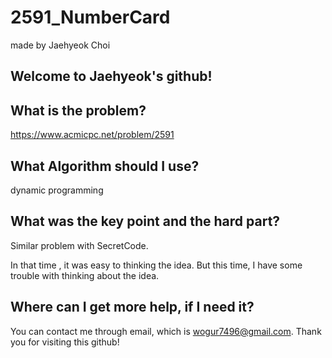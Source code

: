 # 2591_NumberCard

made by Jaehyeok Choi

## Welcome to Jaehyeok's github!

## What is the problem?

https://www.acmicpc.net/problem/2591

## What Algorithm should I use?

dynamic programming

## What was the key point and the hard part?

Similar problem with SecretCode.

In that time , it was easy to thinking the idea. But this time, I have some trouble with thinking about the idea.

## Where can I get more help, if I need it?

You can contact me through email, which is wogur7496@gmail.com.
Thank you for visiting this github!
